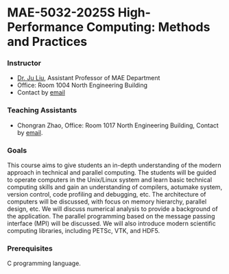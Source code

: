 # MAE-5032-2025S High-Performance Computing: Methods and Practices

### Instructor
- [Dr. Ju Liu](https://ju-liu.github.io), Assistant Professor of MAE Department
- Office: Room 1004 North Engineering Building
- Contact by [email](mailto:liuj36@sustech.edu.cn)

### Teaching Assistants
- Chongran Zhao, Office: Room 1017 North Engineering Building, Contact by [email](mailto:12332529@mail.sustech.edu.cn).

### Goals
This course aims to give students an in-depth understanding of the modern approach in technical and parallel computing. The students will be guided to operate computers in the Unix/Linux system and learn basic technical computing skills and gain an understanding of compilers, aotumake system, version control, code profiling and debugging, etc. The architecture of computers will be discussed, with focus on memory hierarchy, parallel design, etc. We will discuss numerical analysis to provide a background of the application. The parallel programming based on the message passing interface (MPI) will be discussed. We will also introduce modern scientific computing libraries, including PETSc, VTK, and HDF5.

### Prerequisites
C programming language.
